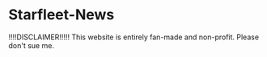 # Starfleet-News
!!!!DISCLAIMER!!!!! This website is entirely fan-made and non-profit. Please don't sue me.
